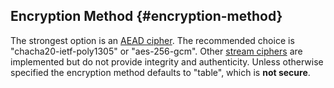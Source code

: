 ## Encryption Method {#encryption-method}

The strongest option is an [AEAD cipher](http://shadowsocks.org/en/spec/AEAD-Ciphers.html). The recommended choice is &quot;chacha20-ietf-poly1305&quot; or &quot;aes-256-gcm&quot;. Other [stream ciphers](http://shadowsocks.org/en/spec/Stream-Ciphers.html) are implemented but do not provide integrity and authenticity. Unless otherwise specified the encryption method defaults to &quot;table&quot;, which is **not secure**.